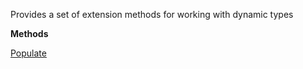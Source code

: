 Provides a set of extension methods for working with dynamic types

**Methods**

[Populate](Bifrost.Dynamic.DynamicHelpers.Populate)
